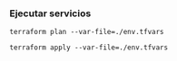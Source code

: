 ### Ejecutar servicios

```
terraform plan --var-file=./env.tfvars
```


```
terraform apply --var-file=./env.tfvars
```